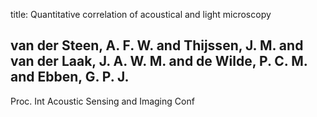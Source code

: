 title: Quantitative correlation of acoustical and light microscopy

## van der Steen, A. F. W. and Thijssen, J. M. and van der Laak, J. A. W. M. and de Wilde, P. C. M. and Ebben, G. P. J.
Proc. Int Acoustic Sensing and Imaging Conf

